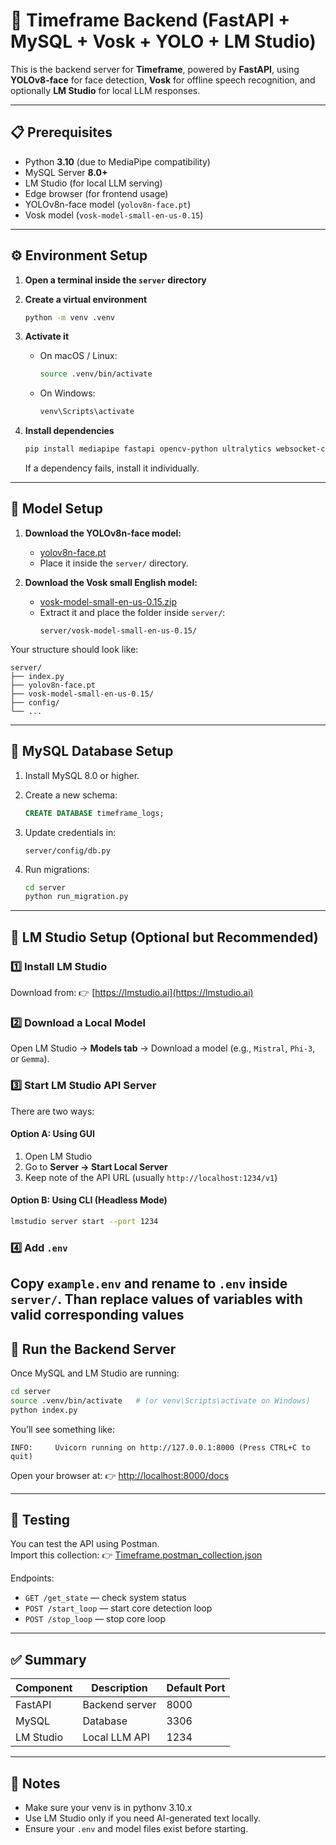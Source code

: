 # 🧠 Timeframe Backend (FastAPI + MySQL + Vosk + YOLO + LM Studio)

This is the backend server for **Timeframe**, powered by **FastAPI**, using **YOLOv8-face** for face detection, **Vosk** for offline speech recognition, and optionally **LM Studio** for local LLM responses.

---

## 📋 Prerequisites

- Python **3.10** (due to MediaPipe compatibility)
- MySQL Server **8.0+**
- LM Studio (for local LLM serving)
- Edge browser (for frontend usage)
- YOLOv8n-face model (`yolov8n-face.pt`)
- Vosk model (`vosk-model-small-en-us-0.15`)

---

## ⚙️ Environment Setup

1. **Open a terminal inside the `server` directory**

2. **Create a virtual environment**
   ```bash
   python -m venv .venv
   ```

3. **Activate it**

   - On macOS / Linux:
     ```bash
     source .venv/bin/activate
     ```
   - On Windows:
     ```bash
     venv\Scripts\activate
     ```

4. **Install dependencies**
   ```bash
   pip install mediapipe fastapi opencv-python ultralytics websocket-client omegaconf pyaudio python-dotenv vosk uvicorn openai mysql-connector-python
   ```

   If a dependency fails, install it individually.

---

## 🧩 Model Setup

1. **Download the YOLOv8n-face model:**
   - [yolov8n-face.pt](https://github.com/akanametov/yolo-face/releases/download/v0.0.0/yolov8n-face.pt)
   - Place it inside the `server/` directory.

2. **Download the Vosk small English model:**
   - [vosk-model-small-en-us-0.15.zip](https://alphacephei.com/vosk/models/vosk-model-small-en-us-0.15.zip)
   - Extract it and place the folder inside `server/`:
     ```
     server/vosk-model-small-en-us-0.15/
     ```

Your structure should look like:
```
server/
├── index.py
├── yolov8n-face.pt
├── vosk-model-small-en-us-0.15/
├── config/
└── ...
```

---

## 🐬 MySQL Database Setup

1. Install MySQL 8.0 or higher.

2. Create a new schema:
   ```sql
   CREATE DATABASE timeframe_logs;
   ```

3. Update credentials in:
   ```
   server/config/db.py
   ```

4. Run migrations:
   ```bash
   cd server
   python run_migration.py
   ```

---

## 🧠 LM Studio Setup (Optional but Recommended)

### 1️⃣ Install LM Studio
Download from:
👉 [https://lmstudio.ai](https://lmstudio.ai)

### 2️⃣ Download a Local Model
Open LM Studio → **Models tab** → Download a model (e.g., `Mistral`, `Phi-3`, or `Gemma`).

### 3️⃣ Start LM Studio API Server
There are two ways:

#### **Option A: Using GUI**
1. Open LM Studio  
2. Go to **Server → Start Local Server**
3. Keep note of the API URL (usually `http://localhost:1234/v1`)

#### **Option B: Using CLI (Headless Mode)**
```bash
lmstudio server start --port 1234
```

### 4️⃣ Add `.env`
Copy `example.env` and rename to `.env` inside `server/`. Than replace values of variables with valid corresponding values
---

## 🚀 Run the Backend Server

Once MySQL and LM Studio are running:

```bash
cd server
source .venv/bin/activate   # (or venv\Scripts\activate on Windows)
python index.py
```

You’ll see something like:
```
INFO:     Uvicorn running on http://127.0.0.1:8000 (Press CTRL+C to quit)
```

Open your browser at:
👉 [http://localhost:8000/docs](http://localhost:8000/docs)

---

## 🧪 Testing

You can test the API using Postman.  
Import this collection:
👉 [Timeframe.postman_collection.json](https://github.com/neil-dr/TimeFrame/blob/main/Timeframe.postman_collection.json)

Endpoints:
- `GET /get_state` — check system status  
- `POST /start_loop` — start core detection loop  
- `POST /stop_loop` — stop core loop  

---

## ✅ Summary

| Component | Description | Default Port |
|------------|--------------|---------------|
| FastAPI | Backend server | 8000 |
| MySQL | Database | 3306 |
| LM Studio | Local LLM API | 1234 |

---

## 🧾 Notes

- Make sure your venv is in pythonv 3.10.x
- Use LM Studio only if you need AI-generated text locally.  
- Ensure your `.env` and model files exist before starting.  
